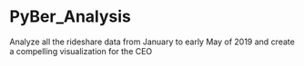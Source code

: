 # PyBer_Analysis
Analyze all the rideshare data from January to early May of 2019 and create a compelling visualization for the CEO
